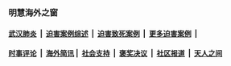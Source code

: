 
### 明慧海外之窗

####  [武汉肺炎](indexes/365.md?t=06040701) &nbsp;|&nbsp;  [迫害案例综述](indexes/328.md?t=06040701) &nbsp;|&nbsp; [迫害致死案例](indexes/277.md?t=06040701)  &nbsp;|&nbsp; [更多迫害案例](indexes/81.md?t=06040701)  &nbsp;|&nbsp; 
####  [时事评论](indexes/19.md?t=06040701) &nbsp;|&nbsp; [海外简讯](indexes/245.md?t=06040701)&nbsp;|&nbsp;  [社会支持](indexes/140.md?t=06040701) &nbsp;|&nbsp; [褒奖决议](indexes/282.md?t=06040701) &nbsp;|&nbsp; [社区报道](indexes/91.md?t=06040701)  &nbsp;|&nbsp; [天人之间](indexes/78.md?t=06040701) 

